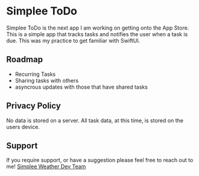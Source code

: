 # Simplee ToDo

Simplee ToDo is the next app I am working on getting onto the App Store. This is a simple app that tracks tasks and notifies the user when a task is due. This was my practice to get familiar with SwiftUI. 

## Roadmap

- Recurring Tasks
- Sharing tasks with others
- asyncrous updates with those that have shared tasks

## Privacy Policy

No data is stored on a server. All task data, at this time, is stored on the users device. 

## Support

If you require support, or have a suggestion please feel free to reach out to me! <a href="mailto:scottcoburndev@gmail.com">Simplee Weather Dev Team</a>
